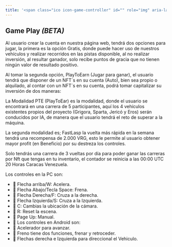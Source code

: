 ```yaml
---
title: '<span class="ico icon-game-controller" id="" role="img" aria-label="sheep"></span>Game Play'
---
```


<!-- endexcerpt -->

## Game Play *(BETA)*

Al usuario crear la cuenta en nuestra página web, tendrá dos opciones para jugar, la primera es la opción Gratis, donde puede hacer uso de nuestros vehículos y realizar recorridos en las pistas disponible, al no realizar inversión, al resultar ganador, solo recibe puntos de gracia que no tienen ningún valor de resultado positivo.

Al tomar la segunda opción, PlayToEarn (Jugar para ganar), el usuario tendrá que disponer de un NFT´s en su cuenta (Auto), bien sea propio o alquilado, al contar con un NFT´s en su cuenta, podrá tomar capitalizar su inversión de dos maneras:

La Modalidad PTE (PlayToEar) es la modalidad, donde el usuario se encontrará en una carrera de 5 participantes, aquí los 4 vehículos existentes propios del proyecto (Grigora, Sparta, Jericó y Eros) serán conducidos por IA, de manera que el usuario tendrá el reto de superar a la máquina.

La segunda modalidad es; FastLasp la vuelta más rápida en la semana tendrá una recompensa de 2.000 VRG, esto le permite al usuario obtener mayor profit (en Beneficio) por su destreza los controles.

Solo tendrás una carrera de 3 vueltas por día para poder ganar las carreras por Nft que tengas en tu inventario, el contador se reinicia a las 00:00 UTC 20 Horas Caracas Venezuela.

Los controles en la PC son:

- 🔹 Flecha arriba/W: Acelera.
- 🔹 Flecha Abajo/Tecla Space: Frena.
- 🔹 Flecha Derecha/F: Cruza a la derecha.
- 🔹 Flecha Izquierda/S: Cruza a la Izquierda.
- 🔹 C: Cambias la ubicación de la cámara.
- 🔹 R: Reset la escena.
- 🔹 Page Up: Manual.
- 🔹 Los controles en Android son: 
- 🔹 Acelerador para avanzar.
- 🔹 Freno tiene dos funciones, frenar y retroceder.
- 🔹 Flechas derecha e Izquierda para direccional el Vehiculo.
